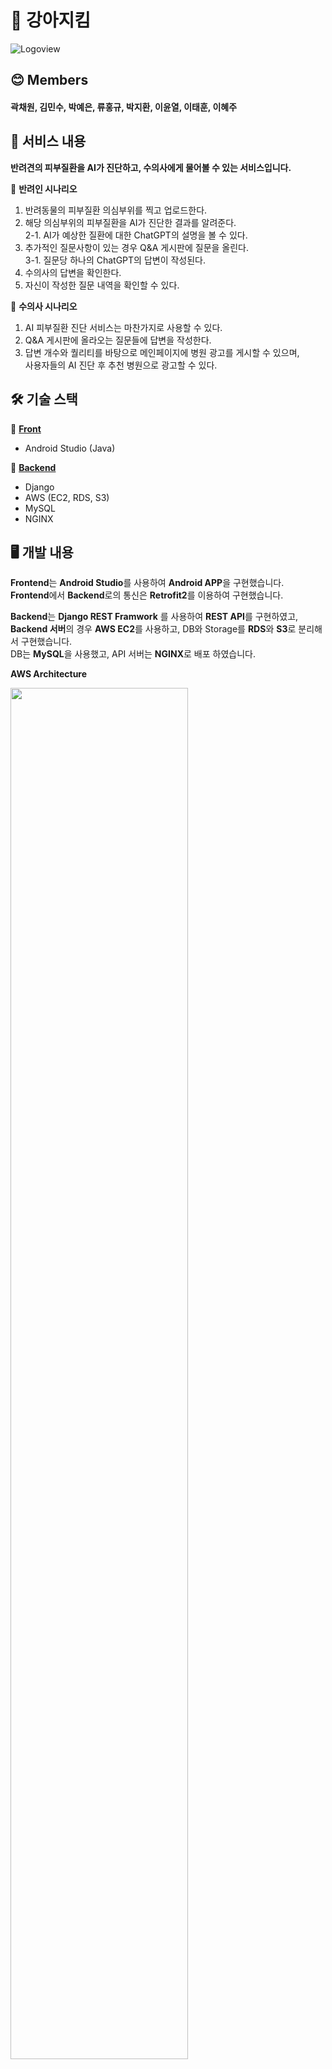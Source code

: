 # 🐶 강아지킴
![Logoview](https://github.com/AIVLE-School-Third-Big-Project/Team11-Project/assets/76936390/ef567dce-5d1a-4dd2-9b41-2ab90c23fea7)

## 😊 Members
#### 곽채원, 김민수, 박예은, 류홍규, 박지환, 이윤열, 이태훈, 이혜주

## 📜 서비스 내용

**반려견의 피부질환을 AI가 진단하고, 수의사에게 물어볼 수 있는 서비스입니다.**

🌱 **반려인 시나리오**

1. 반려동물의 피부질환 의심부위를 찍고 업로드한다.
2. 해당 의심부위의 피부질환을 AI가 진단한 결과를 알려준다.  
    2-1. AI가 예상한 질환에 대한 ChatGPT의 설명을 볼 수 있다.
3. 추가적인 질문사항이 있는 경우 Q&A 게시판에 질문을 올린다.  
    3-1. 질문당 하나의 ChatGPT의 답변이 작성된다.
4. 수의사의 답변을 확인한다.
5. 자신이 작성한 질문 내역을 확인할 수 있다.

🌱 **수의사 시나리오**

1. AI 피부질환 진단 서비스는 마찬가지로 사용할 수 있다.
2. Q&A 게시판에 올라오는 질문들에 답변을 작성한다.
3. 답변 개수와 퀄리티를 바탕으로 메인페이지에 병원 광고를 게시할 수 있으며,  
    사용자들의 AI 진단 후 추천 병원으로 광고할 수 있다.

## 🛠 기술 스택

🌟 **[Front](https://github.com/AIVLE-School-Third-Big-Project/Team11-Project-front)** 

- Android Studio (Java)

🌟 **[Backend](https://github.com/AIVLE-School-Third-Big-Project/Team11-Project-back)**

- Django
- AWS (EC2, RDS, S3)
- MySQL
- NGINX

## 🖥 개발 내용

**Frontend**는 **Android Studio**를 사용하여 **Android APP**을 구현했습니다.  
**Frontend**에서 **Backend**로의 통신은 **Retrofit2**를 이용하여 구현했습니다.  

**Backend**는 **Django REST Framwork** 를 사용하여 **REST API**를 구현하였고,  
**Backend 서버**의 경우 **AWS EC2**를 사용하고, DB와 Storage를 **RDS**와 **S3**로 분리해서 구현했습니다.  
DB는 **MySQL**을 사용했고, API 서버는 **NGINX**로 배포 하였습니다.

**AWS Architecture**

<img src="https://github.com/AIVLE-School-Third-Big-Project/Team11-Project/assets/76936390/e8881d14-809e-46a7-9b6d-97f693f8b4e3" width=75%>


### ✅ API 명세서

API에 대한 내용들은 Notion에 API 명세서를 작성하여 관리했습니다. [[API 명세서 링크]](https://www.notion.so/957e66a93eee468b9ad01613f041ea0a?pvs=21)
![api명세서](https://github.com/AIVLE-School-Third-Big-Project/Team11-Project/assets/76936390/c3a723da-e594-43db-ada2-b922289de0e4)

### ✅ 로그인 관련 구현

Django REST Auth를 활용하여 기본적인 회원가입, 로그인, 로그아웃 등을 구현했습니다.

아래와 같은 Field들을 추가하여 Custom User를 구현했습니다.

- Email을 로그인 시 사용 (기본은 Username)
- 수의사 여부 Field 추가
- 프로필 이미지 Field 추가 : Default로 pydenticon 이미지 사용

✔️ **JWT Token**

로그인할 때에는 `AccessToken` 과 `RefreshToken` 을 발급해 해당 토큰으로 사용자 정보를 확인할 수 있도록 구현했습니다.

✔️ **기타 User 관련 API**

회원가입 시 Email 중복 확인을 하는 API와, 비밀번호를 까먹었을 때 해당 아이디로 Email을 전송하여 비밀번호를 초기화할 수 있는 API를 구현했습니다. Front에서와 마찬가지로 비밀번호는 `SHA256` 암호화를 수행한 후 전달되도록 구현했습니다.

|비밀번호 초기화 메일|비밀번호 초기화 화면|
|---|---|
|![image](https://github.com/AIVLE-School-Third-Big-Project/Team11-Project/assets/76936390/ea45c4c8-2a2a-4c51-bb27-4bf21f1f8c64)|![image](https://github.com/AIVLE-School-Third-Big-Project/Team11-Project/assets/76936390/2899f85b-1dea-4f25-b664-033b187f4f4f)|


### ✅ Pet, Hospital API

User 별로 Pet 정보를 등록하는 API와, 수의사일 경우 Hospital 정보를 등록하는 API를 구현했습니다.

Pet과 Hospital 은 UserID와 외래키로 연결되어있어, 로그인한 정보를 바탕으로 데이터 생성 시 자동으로 UserID를 가져오도록 구현했습니다.

**✔ Hospital 광고 API**

메인 화면에 답변 작성이 우수한 병원들을 광고하고 있습니다. 지금은 답변에 대한 Rank 알고리즘이 없어 ChatGPT를 제외한 병원들에서 랜덤하게 보여주고 있습니다. 

### ✅ Picture, Question, Answer API

우리의 핵심 기능인 사진을 찍어서 AI 진단을 받는 부분과 Q&A 게시판 부분을 담당하는 API 입니다.

**✔ Picture**

Picture는 유저의 PetID를 외래키로 가지기 때문에 사진을 찍어서 올릴 때 자신의 Pet만을 선택하도록 구현했습니다. 사진을 올린 후에는 AI 모델의 결과가 DB에 저장되도록 했습니다.

이후 해당 병명에 대한 설명을 ChatGPT API를 통해 받아와 DB에 저장하고 사용자에게 보여줍니다.

**✔ Question**

Question의 경우 마찬가지로 PictureID를 외래키로 가지기 때문에 해당 유저의 사진에만 접근하여 질문을 등록하도록 하였고, 조회는 누구나 가능하지만 쓰기, 수정, 삭제 기능은 유저 본인만 가능하도록 구현했습니다.

그리고 질문 제목과 내용에 대한 검색기능을 구현해 게시글을 검색할 수 있도록 했습니다.

또한, Question이 등록될 때 해당 질문 내용을 바탕으로(질문 제목, 내용, AI 모델 예상 질환, AI 모델 예상 Confidence) ChatGPT에게 답변을 받을 수 있도록 했습니다. ChatGPT의 경우 응답이 오는 시간이 대략 10초 이상 걸리기 때문에 쓰레드로 구현하여 질문이 등록되는 것에 지연이 발생하지 않도록 했습니다.

**✔ Answer**

Answer의 경우 수의사의 경우에만 답변을 달 수 있도록 구현하였습니다.

### ✅ AWS 서버 배포

AWS 서버 배포는 uwsgi와 Nginx를 통해 배포했습니다. Nginx를 통해 배포했음에도 AI모델이 돌아가고 동시에 다른 API 요청이 들어오면 서버가 죽는 경우가 발생하여, uwsgi 서버 부하 관련 설정을 변경하여 서버가 안정적으로 돌아갈 수 있도록 했습니다.


### ✅ 아키텍처, ERD, Service Flow, UI/UX 흐름도 

|아키텍처|ERD|Service Flow|UI/UX 흐름도|
|---|---|---|---|
|![architecture](https://github.com/AIVLE-School-Third-Big-Project/Team11-Project/assets/30362867/44f10a37-b3cb-4b75-b071-91c8d7165565)|![erd](https://github.com/AIVLE-School-Third-Big-Project/Team11-Project/assets/76936390/3daa9449-c11f-4549-a373-a68f94f4935f)|![ServiceFlow](https://github.com/AIVLE-School-Third-Big-Project/Team11-Project/assets/30362867/0c3e4223-6e90-49c6-9ffd-a7f26dfbab0c)|![UI/UX](https://github.com/AIVLE-School-Third-Big-Project/Team11-Project/assets/30362867/62fc0f89-6c0c-4285-867f-97055b0bc3c4)|

### ✅ AI
무증상 및 6가지의 피부질환을 포함하여 7 Class로 분류하는 Flow를 가지고 있습니다.

![ppt4](https://github.com/AIVLE-School-Third-Big-Project/Team11-Project/assets/124108688/4d57cb23-9fcd-436a-ba05-75f91e56f7a7)

✔️ **데이터**  
[AI HUB 반려동물 피부 질환 데이터](https://www.aihub.or.kr/aihubdata/data/view.do?currMenu=115&topMenu=100&aihubDataSe=realm&dataSetSn=561)를 사용했습니다.  
~~AI HUB 데이터에서 무증상 데이터를 제공하지 않고 있어 **DALLE API**를 사용해 ***무증상 데이터를 생성***하여 학습을 진행했습니다.~~  
- 뒤늦게 반려동물 무증상 데이터가 AI HUB에 업데이트되었고 이를 6월 23일에 확인하여 이후 해당 데이터로 학습을 진행하였습니다.
- 모델의 성능이 좋지 않아 데이터를 확인해본 결과, 중복되는 데이터가 여러 클래스에 들어가있고 개수를 채우기 위해 같은 이미지가 반복되는 등의 문제를 확인했습니다.
- 중복되는 데이터를 삭제하고 각 피부질환의 특질에 따라 데이터를 직접 분류하는 정제 과정을 거쳤습니다.


✔️ **모델**  
모델은 pretrained InceptionV3를 사용했습니다.<br>


**✔ 모델 선정과정**
- Unet

![ppt3](https://github.com/AIVLE-School-Third-Big-Project/Team11-Project/assets/124108688/574b171e-7956-440f-bfae-9a5c73a618a2)

마스킹 이미지가 작은 경우 환부로 인식하기 어려운 문제가 있었습니다.<br>


- YOLOv5

![ppt7](https://github.com/AIVLE-School-Third-Big-Project/Team11-Project/assets/124108688/10d68a2b-7670-4d6b-b229-661c915dbe29)

마찬가지로 바운딩 박스가 작은 경우 객체 인식 자체를 잘 못하는 문제가 있었습니다.<br>
데이터 특성상 세그멘테이션 모델보다는 환부 주변 부위까지 함께 고려하는 분류 모델이 적합​하다고 판단했습니다.

- 사전학습 분류모델 검토

VGG16, MobileNetV3, EfficientNet-B0, Resnet-50, InceptionV3, Inception-resnetV2모델을 검토하였습니다.<br>
![ppt8](https://github.com/AIVLE-School-Third-Big-Project/Team11-Project/assets/124108688/32346055-04b9-4afb-a377-f5b620610f2a)

InceptionV3, Inception-resnetV2의 성능이 가장 좋은 것을 확인하였습니다.<br>
모바일 환경을 고려하여 좀 더 가벼운 모델인 InceptionV3로 최종 결정하였습니다.<br>


**✔ 고도화 및 최적화**

- 고도화

데이터셋 정제과정을 거치다보니 줄어든 데이터를 보강하기위해 Data augmentation기법을 활용하였습니다.<br>
모델 학습속도를 높이고 과적합를 방지하기 위해 213layer까지 동결하되 Batchnormalization layer는 동결하지 않았습니다.<br>

- 최적화

기존의 313layer중 layer갯수를 줄여가면서 성능변화를 확인하였습니다.<br>
256layer까지는 밑단을 삭제하여도 유사한 성능을 내는 것을 확인하였습니다.<br>
이를 채택한 결과 기존의 Parameter기준 약 42% 경량화했습니다.(2219만-->1278만)<br>

![ppt11](https://github.com/AIVLE-School-Third-Big-Project/Team11-Project/assets/124108688/c7d81b7b-db1d-476b-be63-fbc7fa564a0a)

![ppt12](https://github.com/AIVLE-School-Third-Big-Project/Team11-Project/assets/124108688/9d5f36f7-cab1-49b1-bbef-fda07efbef42)





## 👀 서비스 화면  

<img src="https://github.com/AIVLE-School-Third-Big-Project/Team11-Project/assets/30362867/b065ebd2-5f48-4b87-bc32-b52d2c469f3d" width="200"/><br>
어플리케이션을 설치하면 위와 같은 아이콘이 나타납니다.<br><br>
<img src="https://github.com/AIVLE-School-Third-Big-Project/Team11-Project/assets/30362867/6b8c76c4-b882-4aff-ab23-fadc0b01d678" width="200"/>&nbsp;&nbsp;
<img src="https://github.com/AIVLE-School-Third-Big-Project/Team11-Project/assets/30362867/d2782121-b244-489b-8c5a-576bd254532f" width="200"/><br>
아이콘을 눌러 실행하면 로딩화면을 거치고 로그인 화면으로 이동합니다.<br><br>
<img src="https://github.com/AIVLE-School-Third-Big-Project/Team11-Project/assets/30362867/ca0a70d7-a1ff-4114-a812-4fc94387eff2" width="200"/>&nbsp;&nbsp;
<img src="https://github.com/AIVLE-School-Third-Big-Project/Team11-Project/assets/30362867/5037d8e8-a94a-4f30-a9a9-1ad062f914be" width="200"/>&nbsp;&nbsp;
<img src="https://github.com/AIVLE-School-Third-Big-Project/Team11-Project/assets/30362867/d10d07f8-3e55-4919-b7d5-74c1a991e7e5" width="200"/><br>
로그인 화면에서 회원가입 버튼을 누르면 위와 같은 화면으로 이동합니다. <br>
수의사 버튼을 누르면 병원 정보를 입력할 수 있는 화면이 나타나고, <br>
약관 확인하기 문구를 클릭하면 약관을 확인 할 수 있는 화면으로 이동니다.<br><br>
<img src="https://github.com/AIVLE-School-Third-Big-Project/Team11-Project/assets/30362867/c8152a0b-3084-4801-8250-8f0a548e938a" width="200"/>&nbsp;&nbsp;
<img src="https://github.com/AIVLE-School-Third-Big-Project/Team11-Project/assets/30362867/8ff934ee-4455-4d6a-8361-800ec69bc830" width="400"/><br>
로그인 화면에서 비밀번호 초기화 문구를 클릭하면 이메일을 입력할 수 있는 화면이 나타나고 <br>
초기화 이메일 보내기 버튼을 누르면 위와 같은 메일을 받을 수 있습니다.<br><br>
<img src="https://github.com/AIVLE-School-Third-Big-Project/Team11-Project/assets/30362867/d4a63328-aac1-4fe7-a01b-f62b686e6ea7" width="200"/>&nbsp;&nbsp;
<img src="https://github.com/AIVLE-School-Third-Big-Project/Team11-Project/assets/30362867/05145bd6-1767-452a-b7ea-544ebd3f2dc9" width="200"/>&nbsp;&nbsp;
<img src="https://github.com/AIVLE-School-Third-Big-Project/Team11-Project/assets/30362867/17ad2d9c-d3ab-405c-97f9-e5228b4f350e" width="200"/><br>
로그인이나 회원가입이 성공하면 메인화면으로 이동합니다.<br>
답변을 많이 한 병원들 중 하나가 하단에 노출됩니다.<br>
설문조사 버튼을 누르면 구글폼으로 이동합니다.<br>
전화상담 버튼을 누르면 휴대전화의 전화화면으로 이동하고 병원 번호로 다이얼을 걸어둡니다.<br><br>
<img src="https://github.com/AIVLE-School-Third-Big-Project/Team11-Project/assets/30362867/0ed35f4f-0599-4591-9213-d7f934dc7bbc" width="200"/>&nbsp;&nbsp;
<img src="https://github.com/AIVLE-School-Third-Big-Project/Team11-Project/assets/30362867/0f1a844c-edd4-4fd0-b1c8-0383a8a6989e" width="200"/>&nbsp;&nbsp;
<img src="https://github.com/AIVLE-School-Third-Big-Project/Team11-Project/assets/30362867/3ebcb6ec-66f3-40e7-a5c8-7732f59a0f29" width="200"/>&nbsp;&nbsp;
<img src="https://github.com/AIVLE-School-Third-Big-Project/Team11-Project/assets/30362867/13eff5cf-58d2-46d0-8f83-097ec22bcea2" width="200"/><br>
메인화면에서 피부질환 진단하기 버튼을 누르면 해당하는 동물을 선택하고 <br>
사진을 촬영하거나 갤러리에서 선택하여 이미지를 업로드하는 화면으로 이동합니다.<br>
첫번째 사진은 선택 전 화면, 두번째 사진은 사진촬영 버튼으로 넘어간 화면, <br>
세번째 사진은 사진선택 버튼으로 넘어간 화면, 마지막은 선택 후 화면입니다.<br><br>
<img src="https://github.com/AIVLE-School-Third-Big-Project/Team11-Project/assets/30362867/82ea7a4b-ae3a-4f04-a8a2-821145e3e218" width="200"/>&nbsp;&nbsp;
<img src="https://github.com/AIVLE-School-Third-Big-Project/Team11-Project/assets/30362867/2d02cf04-caab-4183-8905-3828a628639e" width="200"/>&nbsp;&nbsp;
<img src="https://github.com/AIVLE-School-Third-Big-Project/Team11-Project/assets/30362867/8b0b021c-031b-4f8b-a4f9-90473b4b76fc" width="200"/>&nbsp;&nbsp;
<img src="https://github.com/AIVLE-School-Third-Big-Project/Team11-Project/assets/30362867/b0c49ca9-6812-4adc-ae57-00f014eafc00" width="200"/>&nbsp;&nbsp;
<img src="https://github.com/AIVLE-School-Third-Big-Project/Team11-Project/assets/30362867/60a67cfe-99ab-4bb6-9455-453e332daf36" width="200"/><br>
사진을 선택한 후 사진 등록 버튼을 누르면 진단 결과를 보여주는 화면으로 이동합니다. <br>
기다리면 첫번째 사진 처럼 AI 진단 결과를 보여주고 <br>
진단 결과가 나온 후 더 기다리면 두번째 사진처럼 설명이 도착했다고 메시지를 보여줍니다.<br>
이후 AI 진단 버튼을 누르면 진단 결과에 대한 GPT의 설명을 보여줍니다. <br>
진단 결과가 나온 뒤 질문등록 버튼을 누르면 마지막 사진처럼 질문을 등록할 수있는 화면을 보여줍니다. <br><br>

<img src="https://github.com/AIVLE-School-Third-Big-Project/Team11-Project/assets/30362867/7c9e49a8-53c4-476a-9499-d2a2cfb3972f" width="200"/>&nbsp;&nbsp;
<img src="https://github.com/AIVLE-School-Third-Big-Project/Team11-Project/assets/30362867/fb05ed8e-bfcc-4074-a422-14fae72d3f66" width="200"/>&nbsp;&nbsp;
<img src="https://github.com/AIVLE-School-Third-Big-Project/Team11-Project/assets/30362867/5df75007-a72f-4b48-a05c-e5fc81b1dbc6" width="200"/>&nbsp;&nbsp;
<img src="https://github.com/AIVLE-School-Third-Big-Project/Team11-Project/assets/30362867/95256972-728a-4cb5-a4d6-d1630c2e1a68" width="200"/>&nbsp;&nbsp;
<img src="https://github.com/AIVLE-School-Third-Big-Project/Team11-Project/assets/30362867/cd8694fe-a73c-41bd-acce-22499a312dc7" width="200"/><br>
질문등록을 마치면 메인화면으로 돌아오게 됩니다.<br>
하단 네비게이션의 질문게시판을 클릭하면 게시판화면이 나타나게됩니다.<br>
게시물을 클릭하면 찍은 사진, AI진단결과, GPT의 설명, 질문이 보여지게됩니다.<br>
답변 또한 하단에 달리게 되는데 우선 GPT가 진단결과와 질문을 기반으로 답변을 해주고 <br>
추가적으로 수의사 분들이 답변을 해주실 수 있습니다.<br>
또한 마지막 사진 처럼 게시글을 검색 할 수 있습니다.<br><br>
<img src="https://github.com/AIVLE-School-Third-Big-Project/Team11-Project/assets/30362867/64b6b4e2-41a0-4231-bf99-1a19d564773d" width="200"/>&nbsp;&nbsp;
<img src="https://github.com/AIVLE-School-Third-Big-Project/Team11-Project/assets/30362867/cf77a4f7-a425-40c0-91e2-6c13aab1d5b9" width="200"/>&nbsp;&nbsp;
<img src="https://github.com/AIVLE-School-Third-Big-Project/Team11-Project/assets/30362867/a8fdbc75-7ec2-4544-b580-652cb550cd31" width="200"/>&nbsp;&nbsp;
<img src="https://github.com/AIVLE-School-Third-Big-Project/Team11-Project/assets/30362867/4cba827d-deaa-47e0-a256-7b4a0185edef" width="200"/>&nbsp;&nbsp;
<img src="https://github.com/AIVLE-School-Third-Big-Project/Team11-Project/assets/30362867/5c1e8872-5e28-4d22-991b-584612795bb7" width="200"/>&nbsp;&nbsp;<br>
메인화면이나 Q&A게시판에서 하단 네비게이션의 내 정보 버튼을 누르면 첫번째 사진과 같은 화면으로 이동합니다.<br>
해당 화면에서 프로필 사진 변경 버튼을 누르면 유저 프로필 사진을 바꿀 수 있고<br>
플러스 모양을 눌러 내 반려동물 추가화면으로 이동하여 반려동물을 추가 할 수 있습니다.<br>
세번째와 다섯번째 사진처럼 수정버튼을 눌러 반려동물, 병원정보 수정화면으로 이동 할 수 있습니다.<br>
이 때 병원 정보는 일반회원이면 보이지 않습니다.<br>
삭제 버튼, 로그아웃 문구, 회원탈퇴 문구의 경우 누르면 확인화면으로 재확인 후 기능을 수행합니다.<br><br>

<img src="https://github.com/AIVLE-School-Third-Big-Project/Team11-Project/assets/30362867/3050ac0f-4066-4269-ba5c-ac85f23eb196" width="200"/><br>
내 정보 화면에서 게시글 작성 내역 문구를 누르거나 메인화면에서 나의 질문 버튼을 누르면<br>
내가 작성한 질문글 목록을 볼 수 있고 클릭하면 QnA게시글 화면으로 이동하여 해당하는 게시글을 보여주게 됩니다.
